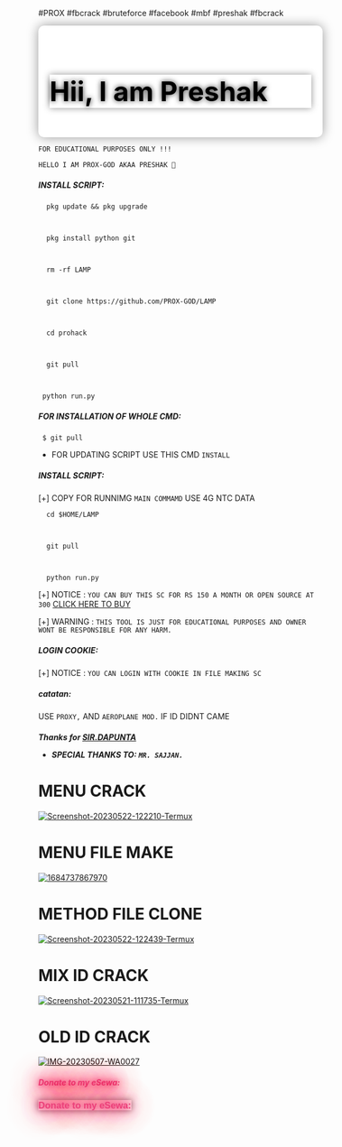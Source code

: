 #PROX #fbcrack #bruteforce #facebook #mbf #preshak #fbcrack

  <div style="background-color: white; padding: 20px; box-shadow: 0 0 20px rgba(0, 0, 0, 0.4); border-radius: 10px;">

  <h1 style="font-size: 48px; color: black; text-shadow: 0 0 10px rgba(0, 0, 0, 0.8); animation: glowing 2s infinite;">Hii, I am Preshak</h1>

</div>

<style>

@keyframes glowing {

  0% { box-shadow: 0 0 10px rgba(0, 0, 0, 0.4); }

  50% { box-shadow: 0 0 20px rgba(0, 0, 0, 0.7); }

  100% { box-shadow: 0 0 10px rgba(0, 0, 0, 0.4); }

}

</style>

 ``FOR EDUCATIONAL PURPOSES ONLY !!!`` 

 ``HELLO I AM PROX-GOD AKAA PRESHAK 🐰``

 <h5 align="left">INSTALL SCRIPT:</h5> 

  

      pkg update && pkg upgrade 

  

      pkg install python git 

      

      rm -rf LAMP 

  

      git clone https://github.com/PROX-GOD/LAMP



      cd prohack 

      

      git pull 

  

     python run.py 

  

 <h5 align="left">FOR INSTALLATION OF WHOLE CMD:</h5> 

  

     $ git pull 

      

 - FOR UPDATING SCRIPT USE THIS CMD ```INSTALL``` 

  

 <h5 align="left">INSTALL SCRIPT:</h5> 

  
[+] COPY FOR RUNNIMG ```MAIN COMMAMD``` USE 4G NTC DATA

  

      cd $HOME/LAMP

  

      git pull 

  

      python run.py 

  

 [+] NOTICE :  ```YOU CAN BUY THIS SC FOR RS 150 A MONTH OR OPEN SOURCE AT 300``` <a href="https://wa.me/+9745477990">CLICK HERE TO BUY</a> 

  

  [+] WARNING : ```THIS TOOL IS JUST FOR EDUCATIONAL PURPOSES AND OWNER WONT BE RESPONSIBLE FOR ANY HARM.``` 
 

  

 <h5 align="left">LOGIN COOKIE:</h5> 

  [+] NOTICE : ```YOU CAN LOGIN WITH COOKIE IN FILE MAKING SC ``` 


 <h5 align="left">catatan:</h5> 

  

 USE   ```PROXY,``` AND ```AEROPLANE MOD.``` IF ID DIDNT CAME

  

 <h5 align="left">Thanks for <a href="https://github.com/Dapunta">SIR.DAPUNTA</a> 

  

 - SPECIAL THANKS TO: ```MR. SAJJAN.```

# MENU CRACK

<a href="https://ibb.co/S7H2YwQ"><img src="https://i.ibb.co/dJXSC4b/Screenshot-20230522-122210-Termux.jpg" alt="Screenshot-20230522-122210-Termux" border="0"></a>

# MENU FILE MAKE
<a href="https://ibb.co/7vNcwVZ"><img src="https://i.ibb.co/VVpy7Dz/1684737867970.jpg" alt="1684737867970" border="0"></a>
 

 # METHOD FILE CLONE 

 <a href="https://ibb.co/D9txcRP"><img src="https://i.ibb.co/HtVWwHL/Screenshot-20230522-122439-Termux.jpg" alt="Screenshot-20230522-122439-Termux" border="0"></a>
 
 

 # MIX ID CRACK

<a href="https://ibb.co/9tNbybz"><img src="https://i.ibb.co/q5dNmNX/Screenshot-20230521-111735-Termux.jpg" alt="Screenshot-20230521-111735-Termux" border="0"></a>

 # OLD ID CRACK

 <a href="https://imgbb.com/"><img src="https://i.ibb.co/BcCNWYq/IMG-20230507-WA0027.jpg" alt="IMG-20230507-WA0027" border="0"></a>

<h5 align="left" style="color: rgb(236, 64, 122); text-shadow: 0 0 10px rgb(236, 64, 122), 0 0 20px rgb(236, 64, 122), 0 0 30px rgb(236, 64, 122), 0 0 40px rgb(236, 64, 122), 0 0 50px rgb(236, 64, 122), 0 0 60px rgb(236, 64, 122), 0 0 70px rgb(236, 64, 122);">Donate to my eSewa:</h5>

<h3>
  <span style="color: rgb(236, 64, 122); font-family: 'Arial Black', sans-serif; text-shadow: 0 0 10px rgb(236, 64, 122), 0 0 20px rgb(236, 64, 122), 0 0 30px rgb(236, 64, 122), 0 0 40px rgb(236, 64, 122), 0 0 50px rgb(236, 64, 122), 0 0 60px rgb(236, 64, 122), 0 0 70px rgb(236, 64, 122); animation: glowing 2s infinite;">
    Donate to my eSewa:
  </span>
</h3>


